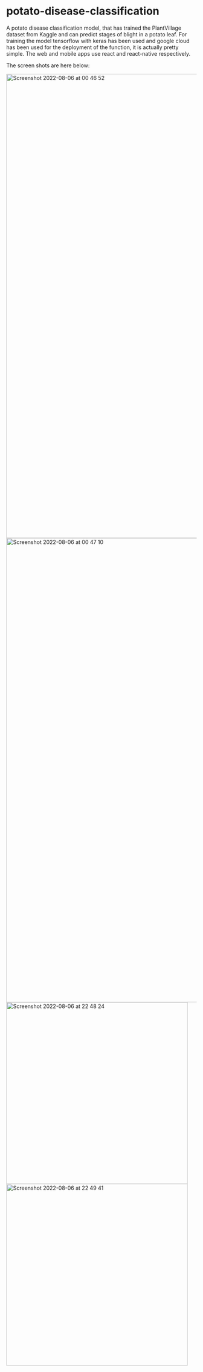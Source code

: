 # potato-disease-classification
A potato disease classification model, that has trained the PlantVillage dataset from Kaggle and can predict stages of blight in a potato leaf.
For training the model tensorflow with keras has been used and google cloud has been used for the deployment of the function, it is actually pretty simple. 
The web and mobile apps use react and react-native respectively. 


The screen shots are here below:

<img width="1226" alt="Screenshot 2022-08-06 at 00 46 52" src="https://user-images.githubusercontent.com/79349712/183259810-365afa81-711a-44cb-8a20-de7271b592c1.png">
<img width="1226" alt="Screenshot 2022-08-06 at 00 47 10" src="https://user-images.githubusercontent.com/79349712/183259813-3efc3b79-c443-482f-b00f-1aff0cf36404.png">
<img width="480" alt="Screenshot 2022-08-06 at 22 48 24" src="https://user-images.githubusercontent.com/79349712/183259818-5ed0b9a5-28d2-46ee-9609-6053e1b0c950.png">
<img width="480" alt="Screenshot 2022-08-06 at 22 49 41" src="https://user-images.githubusercontent.com/79349712/183259822-c9d0c70d-baa2-4f36-81d7-660dfd04710a.png">
